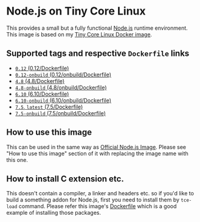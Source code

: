 Node.js on Tiny Core Linux
=========================

This provides a small but a fully functional [Node.js](https://nodejs.org/) runtime environment. This image is based on my [Tiny Core Linux Docker image](https://hub.docker.com/r/tatsushid/tinycore/).

## Supported tags and respective `Dockerfile` links

- [`0.12` (0.12/Dockerfile)](https://github.com/tatsushid/docker-tinycore-node/blob/master/0.12/Dockerfile)
- [`0.12-onbuild` (0.12/onbuild/Dockerfile)](https://github.com/tatsushid/docker-tinycore-node/blob/master/0.12/onbuild/Dockerfile)
- [`4.8` (4.8/Dockerfile)](https://github.com/tatsushid/docker-tinycore-node/blob/master/4.8/Dockerfile)
- [`4.8-onbuild` (4.8/onbuild/Dockerfile)](https://github.com/tatsushid/docker-tinycore-node/blob/master/4.8/onbuild/Dockerfile)
- [`6.10` (6.10/Dockerfile)](https://github.com/tatsushid/docker-tinycore-node/blob/master/6.10/Dockerfile)
- [`6.10-onbuild` (6.10/onbuild/Dockerfile)](https://github.com/tatsushid/docker-tinycore-node/blob/master/6.10/onbuild/Dockerfile)
- [`7.5`, `latest` (7.5/Dockerfile)][Latest Dockerfile]
- [`7.5-onbuild` (7.5/onbuild/Dockerfile)](https://github.com/tatsushid/docker-tinycore-node/blob/master/7.5/onbuild/Dockerfile)

## How to use this image

This can be used in the same way as [Official Node.js Image](https://hub.docker.com/_/node/). Please see "How to use this image" section of it with replacing the image name with this one.

## How to install C extension etc.

This doesn't contain a compiler, a linker and headers etc. so if you'd like to build a something addon for Node.js, first you need to install them by `tce-load` command. Please refer this image's [Dockerfile][Latest Dockerfile] which is a good example of installing those packages.

[Latest Dockerfile]: https://github.com/tatsushid/docker-tinycore-node/blob/master/7.5/Dockerfile
